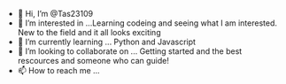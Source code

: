 - 👋 Hi, I’m @Tas23109
- 👀 I’m interested in ...Learning codeing and seeing what I am interested. New to the field and it all looks exciting
- 🌱 I’m currently learning ... Python and Javascript
- 💞️ I’m looking to collaborate on ... Getting started and the best rescources and someone who can guide!
- 📫 How to reach me ...

<!---
Tas23109/Tas23109 is a ✨ special ✨ repository because its `README.md` (this file) appears on your GitHub profile.
You can click the Preview link to take a look at your changes.
--->
